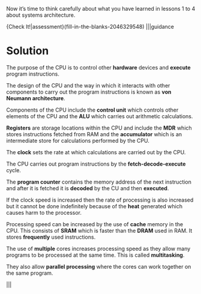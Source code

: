 Now it’s time to think carefully about what you have learned in lessons 1 to 4 about systems architecture.

{Check It!|assessment}(fill-in-the-blanks-2046329548)
|||guidance
# Solution
The purpose of the CPU is to control other **hardware** devices and **execute** program instructions. 

The design of the CPU and the way in which it interacts with other components to carry out the program instructions is known as **von Neumann architecture**.

Components of the CPU include the **control unit** which controls other elements of the CPU and the **ALU** which carries out arithmetic calculations. 

**Registers** are storage locations within the CPU and include the **MDR** which stores instructions fetched from RAM and the **accumulator** which is an intermediate store for calculations performed by the CPU. 

The **clock** sets the rate at which calculations are carried out by the CPU.

The CPU carries out program instructions by the **fetch-decode-execute** cycle. 

The **program counter** contains the memory address of the next instruction and after it is fetched it is **decoded** by the CU and then **executed**.

If the clock speed is increased then the rate of processing is also increased but it cannot be done indefinitely because of the **heat** generated which causes harm to the processor.

Processing speed can be increased by the use of **cache** memory in the CPU. This consists of **SRAM** which is faster than the **DRAM** used in RAM. It stores **frequently** used instructions.

The use of **multiple** cores increases processing speed as they allow many programs to be processed at the same time. This is called **multitasking**. 

They also allow **parallel processing** where the cores can work together on the same program.

|||